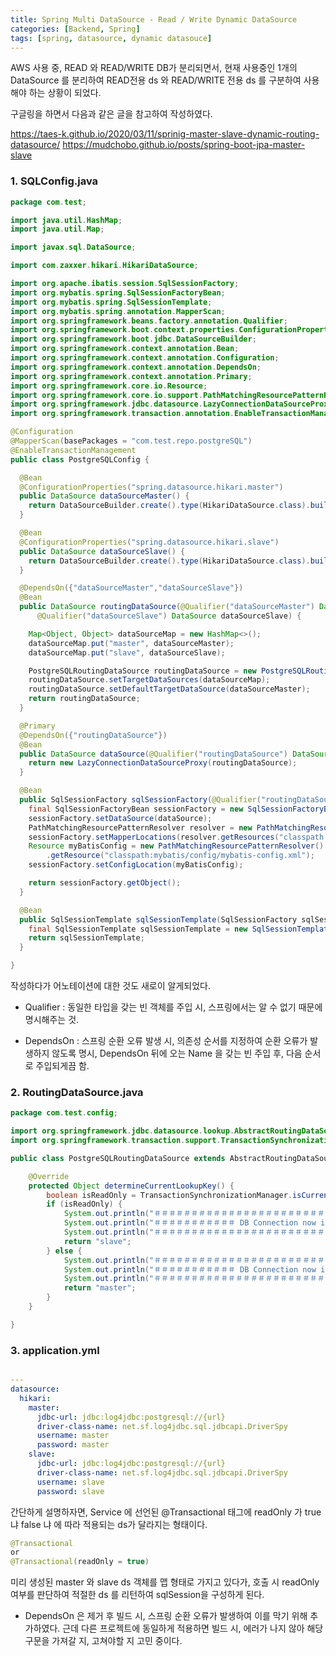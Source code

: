 ```yaml
---
title: Spring Multi DataSource - Read / Write Dynamic DataSource
categories: [Backend, Spring]
tags: [spring, datasource, dynamic datasouce]
---
```


AWS 사용 중, READ 와 READ/WRITE DB가 분리되면서, 현재 사용중인 1개의 DataSource 를 분리하여 READ전용 ds 와 READ/WRITE 전용 ds 를 구분하여 사용해야 하는 상황이 되었다.

구글링을 하면서 다음과 같은 글을 참고하여 작성하였다.

https://taes-k.github.io/2020/03/11/sprinig-master-slave-dynamic-routing-datasource/
https://mudchobo.github.io/posts/spring-boot-jpa-master-slave

### 1. SQLConfig.java

```java
package com.test;

import java.util.HashMap;
import java.util.Map;

import javax.sql.DataSource;

import com.zaxxer.hikari.HikariDataSource;

import org.apache.ibatis.session.SqlSessionFactory;
import org.mybatis.spring.SqlSessionFactoryBean;
import org.mybatis.spring.SqlSessionTemplate;
import org.mybatis.spring.annotation.MapperScan;
import org.springframework.beans.factory.annotation.Qualifier;
import org.springframework.boot.context.properties.ConfigurationProperties;
import org.springframework.boot.jdbc.DataSourceBuilder;
import org.springframework.context.annotation.Bean;
import org.springframework.context.annotation.Configuration;
import org.springframework.context.annotation.DependsOn;
import org.springframework.context.annotation.Primary;
import org.springframework.core.io.Resource;
import org.springframework.core.io.support.PathMatchingResourcePatternResolver;
import org.springframework.jdbc.datasource.LazyConnectionDataSourceProxy;
import org.springframework.transaction.annotation.EnableTransactionManagement;

@Configuration
@MapperScan(basePackages = "com.test.repo.postgreSQL")
@EnableTransactionManagement
public class PostgreSQLConfig {

  @Bean
  @ConfigurationProperties("spring.datasource.hikari.master")
  public DataSource dataSourceMaster() {
    return DataSourceBuilder.create().type(HikariDataSource.class).build();
  }

  @Bean
  @ConfigurationProperties("spring.datasource.hikari.slave")
  public DataSource dataSourceSlave() {
    return DataSourceBuilder.create().type(HikariDataSource.class).build();
  }

  @DependsOn({"dataSourceMaster","dataSourceSlave"})
  @Bean
  public DataSource routingDataSource(@Qualifier("dataSourceMaster") DataSource dataSourceMaster,
      @Qualifier("dataSourceSlave") DataSource dataSourceSlave) {

    Map<Object, Object> dataSourceMap = new HashMap<>();
    dataSourceMap.put("master", dataSourceMaster);
    dataSourceMap.put("slave", dataSourceSlave);

    PostgreSQLRoutingDataSource routingDataSource = new PostgreSQLRoutingDataSource();
    routingDataSource.setTargetDataSources(dataSourceMap);
    routingDataSource.setDefaultTargetDataSource(dataSourceMaster);
    return routingDataSource;
  }

  @Primary
  @DependsOn({"routingDataSource"})
  @Bean
  public DataSource dataSource(@Qualifier("routingDataSource") DataSource routingDataSource) {
    return new LazyConnectionDataSourceProxy(routingDataSource);
  }

  @Bean
  public SqlSessionFactory sqlSessionFactory(@Qualifier("routingDataSource") DataSource dataSource) throws Exception {
    final SqlSessionFactoryBean sessionFactory = new SqlSessionFactoryBean();
    sessionFactory.setDataSource(dataSource);
    PathMatchingResourcePatternResolver resolver = new PathMatchingResourcePatternResolver();
    sessionFactory.setMapperLocations(resolver.getResources("classpath:mybatis/mapper/postgreSQL/*.xml"));
    Resource myBatisConfig = new PathMatchingResourcePatternResolver()
        .getResource("classpath:mybatis/config/mybatis-config.xml");
    sessionFactory.setConfigLocation(myBatisConfig);

    return sessionFactory.getObject();
  }

  @Bean
  public SqlSessionTemplate sqlSessionTemplate(SqlSessionFactory sqlSessionFactory) throws Exception {
    final SqlSessionTemplate sqlSessionTemplate = new SqlSessionTemplate(sqlSessionFactory);
    return sqlSessionTemplate;
  }

}
```

작성하다가 어노테이션에 대한 것도 새로이 알게되었다.

- Qualifier : 동일한 타입을 갖는 빈 객체를 주입 시, 스프링에서는 알 수 없기 때문에 명시해주는 것.

- DependsOn : 스프링 순환 오류 발생 시, 의존성 순서를 지정하여 순환 오류가 발생하지 않도록 명시, DependsOn 뒤에 오는 Name 을 갖는 빈 주입 후, 다음 순서로 주입되게끔 함.

### 2. RoutingDataSource.java

```java
package com.test.config;

import org.springframework.jdbc.datasource.lookup.AbstractRoutingDataSource;
import org.springframework.transaction.support.TransactionSynchronizationManager;

public class PostgreSQLRoutingDataSource extends AbstractRoutingDataSource {

    @Override
    protected Object determineCurrentLookupKey() {
        boolean isReadOnly = TransactionSynchronizationManager.isCurrentTransactionReadOnly();
        if (isReadOnly) {
            System.out.println("＃＃＃＃＃＃＃＃＃＃＃＃＃＃＃＃＃＃＃＃＃＃＃＃＃＃＃＃＃＃＃＃＃＃＃＃＃＃＃＃＃＃＃＃＃＃＃");
            System.out.println("＃＃＃＃＃＃＃＃＃＃＃ DB Connection now is - slave - ＃＃＃＃＃＃＃＃＃＃＃");
            System.out.println("＃＃＃＃＃＃＃＃＃＃＃＃＃＃＃＃＃＃＃＃＃＃＃＃＃＃＃＃＃＃＃＃＃＃＃＃＃＃＃＃＃＃＃＃＃＃＃");
            return "slave";
        } else {
            System.out.println("＃＃＃＃＃＃＃＃＃＃＃＃＃＃＃＃＃＃＃＃＃＃＃＃＃＃＃＃＃＃＃＃＃＃＃＃＃＃＃＃＃＃＃＃＃＃＃");
            System.out.println("＃＃＃＃＃＃＃＃＃＃＃ DB Connection now is - master - ＃＃＃＃＃＃＃＃＃＃＃");
            System.out.println("＃＃＃＃＃＃＃＃＃＃＃＃＃＃＃＃＃＃＃＃＃＃＃＃＃＃＃＃＃＃＃＃＃＃＃＃＃＃＃＃＃＃＃＃＃＃＃");
            return "master";
        }
    }

}
```

### 3. application.yml

```yml

---
datasource:
  hikari:
    master:
      jdbc-url: jdbc:log4jdbc:postgresql://{url}
      driver-class-name: net.sf.log4jdbc.sql.jdbcapi.DriverSpy
      username: master
      password: master
    slave:
      jdbc-url: jdbc:log4jdbc:postgresql://{url}
      driver-class-name: net.sf.log4jdbc.sql.jdbcapi.DriverSpy
      username: slave
      password: slave
```

간단하게 설명하자면, Service 에 선언된 @Transactional 태그에 readOnly 가 true 냐 false 냐 에 따라 적용되는 ds가 달라지는 형태이다.

```java
@Transactional
or
@Transactional(readOnly = true)
```

미리 생성된 master 와 slave ds 객체를 맵 형태로 가지고 있다가, 호출 시 readOnly 여부를 판단하여 적절한 ds 를 리턴하여 sqlSession을 구성하게 된다.

- DependsOn 은 제거 후 빌드 시, 스프링 순환 오류가 발생하여 이를 막기 위해 추가하였다. 근데 다른 프로젝트에 동일하게 적용하면 빌드 시, 에러가 나지 않아 해당 구문을 가져갈 지, 고쳐야할 지 고민 중이다.
